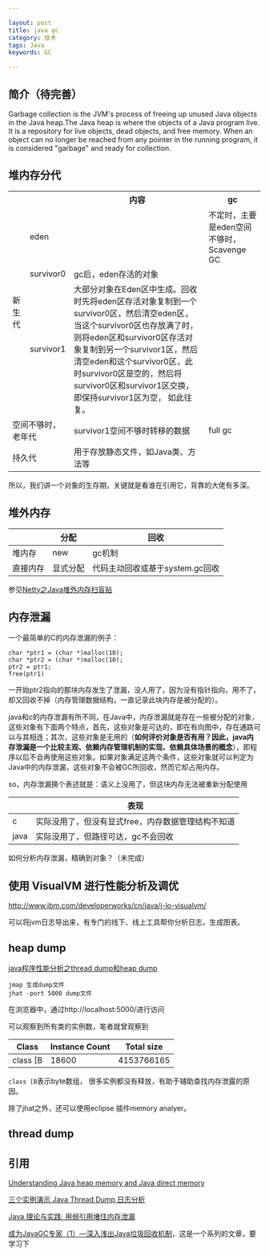 ```yaml
---

layout: post
title: java gc
category: 技术
tags: Java
keywords: GC

---
```


## 简介（待完善）

Garbage collection is the JVM's process of freeing up unused Java objects in the Java heap.The Java heap is where the objects of a Java program live. It is a repository for live objects, dead objects, and free memory. When an object can no longer be reached from any pointer in the running program, it is considered "garbage" and ready for collection.


## 堆内存分代

<table>
<tr>
<th></th>
<th></th>
<th>内容</th>
<th>gc</th>
</tr>
<tr>
<td rowspan="4">新生代</td>
</tr>
<tr>
<td>eden</td>
<td></td>
<td>不定时，主要是eden空间不够时，Scavenge GC</td>
</tr>
<tr>
<td>survivor0</td>
<td>gc后，eden存活的对象</td>
<td></td>
</tr>
<tr>
<td>survivor1</td>
<td>大部分对象在Eden区中生成。回收时先将eden区存活对象复制到一个survivor0区，然后清空eden区，当这个survivor0区也存放满了时，则将eden区和survivor0区存活对象复制到另一个survivor1区，然后清空eden和这个survivor0区，此时survivor0区是空的，然后将survivor0区和survivor1区交换，即保持survivor1区为空， 如此往复。</td>
<td></td>
</tr>
<tr>
<td colspan="2">空间不够时，老年代</td>
<td>survivor1空间不够时转移的数据</td>
<td>full gc</td>
</tr>
<tr>
<td colspan="2">持久代</td>
<td>用于存放静态文件，如Java类、方法等</td>
<td></td>
</tr>

</table>

所以，我们讲一个对象的生存期，关键就是看谁在引用它，背靠的大佬有多深。


## 堆外内存

||分配|回收|
|---|---|---|
|堆内存|new|gc机制|
|直接内存|显式分配|代码主动回收或基于system.gc回收|

参见[Netty之Java堆外内存扫盲贴](http://calvin1978.blogcn.com/articles/directbytebuffer.html)

## 内存泄漏


一个最简单的C的内存泄漏的例子：

	char *ptr1 = (char *)malloc(10);
	char *ptr2 = (char *)malloc(10);
	ptr2 = ptr1;
	free(ptr1)
	
一开始ptr2指向的那块内存发生了泄漏，没人用了，因为没有指针指向，用不了，却又回收不掉（内存管理数据结构，一直记录此块内存是被分配的）。

java和c的内存泄漏有所不同，在Java中，内存泄漏就是存在一些被分配的对象，这些对象有下面两个特点，首先，这些对象是可达的，即在有向图中，存在通路可以与其相连；其次，这些对象是无用的（**如何评价对象是否有用？因此，java内存泄漏是一个比较主观、依赖内存管理机制的实现、依赖具体场景的概念**），即程序以后不会再使用这些对象。如果对象满足这两个条件，这些对象就可以判定为Java中的内存泄漏，这些对象不会被GC所回收，然而它却占用内存。

so，内存泄漏换个表述就是：语义上没用了，但这块内存无法被重新分配使用

||表现|
|---|---|
|c|实际没用了，但没有显式free，内存数据管理结构不知道|
|java|实际没用了，但路径可达，gc不会回收|

如何分析内存泄漏，精确到对象？（未完成）


## 使用 VisualVM 进行性能分析及调优

http://www.ibm.com/developerworks/cn/java/j-lo-visualvm/


可以将jvm日志导出来，有专门的线下、线上工具帮你分析日志，生成图表。


## heap dump

[java程序性能分析之thread dump和heap dump](http://bijian1013.iteye.com/blog/2221240)

	jmap 生成dump文件
	jhat -port 5000 dump文件
	
在浏览器中，通过http://localhost:5000/进行访问

可以观察到所有类的实例数，笔者就曾观察到

|Class	|Instance Count| Total size|
|---|---|---|
|class [B|18600|4153766165|

`class [B`表示byte数组， 很多实例都没有释放，有助于辅助查找内存泄露的原因。

除了jhat之外，还可以使用eclipse 插件memory analyer。


## thread dump




## 引用

[Understanding Java heap memory and Java direct memory](http://fibrevillage.com/sysadmin/325-understanding-java-heap-memory-and-java-direct-memory)


[三个实例演示 Java Thread Dump 日志分析](http://www.cnblogs.com/zhengyun_ustc/archive/2013/01/06/dumpanalysis.html)


[Java 理论与实践: 用弱引用堵住内存泄漏](https://www.ibm.com/developerworks/cn/java/j-jtp11225/)
 
[成为JavaGC专家（1）—深入浅出Java垃圾回收机制][]，这是一个系列的文章，要学习下

[成为JavaGC专家（1）—深入浅出Java垃圾回收机制]: http://www.importnew.com/1993.html



